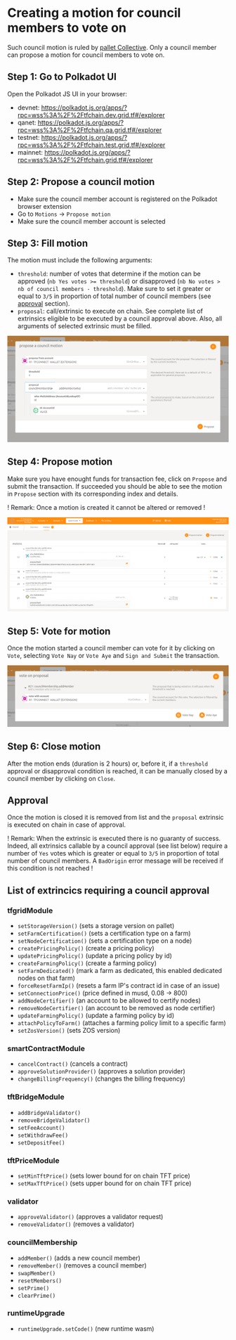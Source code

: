 # Creating a motion for council members to vote on

Such council motion is ruled by [pallet Collective](https://paritytech.github.io/substrate/master/pallet_collective/index.html).
Only a council member can propose a motion for council members to vote on.

## Step 1: Go to Polkadot UI

Open the Polkadot JS UI in your browser:

*   devnet:   https://polkadot.js.org/apps/?rpc=wss%3A%2F%2Ftfchain.dev.grid.tf#/explorer
*   qanet:    https://polkadot.js.org/apps/?rpc=wss%3A%2F%2Ftfchain.qa.grid.tf#/explorer
*   testnet:  https://polkadot.js.org/apps/?rpc=wss%3A%2F%2Ftfchain.test.grid.tf#/explorer
*   mainnet:  https://polkadot.js.org/apps/?rpc=wss%3A%2F%2Ftfchain.grid.tf#/explorer

## Step 2: Propose a council motion

*   Make sure the council member account is registered on the Polkadot browser extension
*   Go to `Motions` ->  `Propose motion`
*   Make sure the council member account is selected

## Step 3: Fill motion

The motion must include the following arguments:

*   `threshold`: number of votes that determine if the motion can be approved (`nb Yes votes >= threshold`) or disapproved (`nb No votes > nb of council members - threshold`). Make sure to set it greater or equal to `3/5` in proportion of total number of council members (see [approval](#approval) section).
*   `proposal`: call/extrinsic to execute on chain. See complete list of extrinsics eligible to be executed by a council approval above. Also, all arguments of selected extrinsic must be filled.

![fill](./img/fill_motion_council.png)

## Step 4: Propose motion

Make sure you have enought funds for transaction fee, click on `Propose` and submit the transaction.
If succeeded you should be able to see the motion in `Propose` section with its corresponding index and details.

! Remark: Once a motion is created it cannot be altered or removed !

![list](./img/list_motion_council.png)

## Step 5: Vote for motion

Once the motion started a council member can vote for it by clicking on `Vote`, selecting `Vote Nay` or `Vote Aye` and `Sign and Submit` the transaction.

![vote](./img/vote_motion_council.png)

## Step 6: Close motion

After the motion ends (duration is 2 hours) or, before it, if a `threshold` approval or disapproval condition is reached, it can be manually closed by a council member by clicking on `Close`.

## Approval

Once the motion is closed it is removed from list and the `proposal` extrinsic is executed on chain in case of approval.

! Remark: When the extrinsic is executed there is no guaranty of success. Indeed, all extrinsics callable by a council approval (see list below) require a number of `Yes` votes which is greater or equal to `3/5` in proportion of total number of council members. A `BadOrigin` error message will be received if this condition is not reached !

## List of extrincics requiring a council approval

### tfgridModule

*   `setStorageVersion()` (sets a storage version on pallet)
*   `setFarmCertification()` (sets a certification type on a farm)
*   `setNodeCertification()` (sets a certification type on a node)
*   `createPricingPolicy()` (create a pricing policy)
*   `updatePricingPolicy()` (update a pricing policy by id)
*   `createFarmingPolicy()` (create a farming policy)
*   `setFarmDedicated()` (mark a farm as dedicated, this enabled dedicated nodes on that farm)
*   `forceResetFarmIp()` (resets a farm IP's contract id in case of an issue)
*   `setConnectionPrice()` (price defined in musd, 0.08 -> 800)
*   `addNodeCertifier()` (an account to be allowed to certify nodes)
*   `removeNodeCertifier()` (an account to be removed as node certifier)
*   `updateFarmingPolicy()` (update a farming policy by id)
*   `attachPolicyToFarm()` (attaches a farming policy limit to a specific farm)
*   `setZosVersion()` (sets ZOS version)

### smartContractModule

*   `cancelContract()` (cancels a contract)
*   `approveSolutionProvider()` (approves a solution provider)
*   `changeBillingFrequency()` (changes the billing frequency)

### tftBridgeModule

*   `addBridgeValidator()`
*   `removeBridgeValidator()`
*   `setFeeAccount()`
*   `setWithdrawFee()`
*   `setDepositFee()`

### tftPriceModule

*   `setMinTftPrice()` (sets lower bound for on chain TFT price)
*   `setMaxTftPrice()` (sets upper bound for on chain TFT price)

### validator

*   `approveValidator()` (approves a validator request)
*   `removeValidator()` (removes a validator)

### councilMembership

*   `addMember()` (adds a new council member)
*   `removeMember()` (removes a council member)
*   `swapMember()`
*   `resetMembers()`
*   `setPrime()`
*   `clearPrime()`

### runtimeUpgrade

*   `runtimeUpgrade.setCode()` (new runtime wasm)
